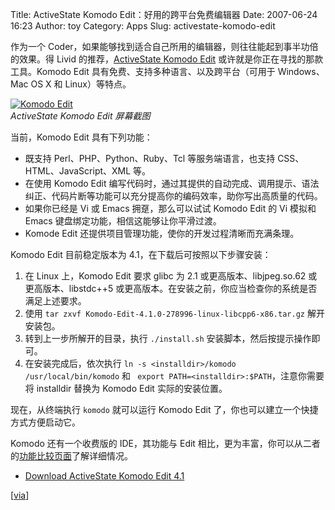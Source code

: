 Title: ActiveState Komodo Edit：好用的跨平台免费编辑器
Date: 2007-06-24 16:23
Author: toy
Category: Apps
Slug: activestate-komodo-edit

作为一个
Coder，如果能够找到适合自己所用的编辑器，则往往能起到事半功倍的效果。得
Livid 的推荐，[ActiveState Komodo
Edit](http://www.activestate.com/Products/komodo_edit/)
或许就是你正在寻找的那款工具。Komodo Edit
具有免费、支持多种语言、以及跨平台（可用于 Windows、Mac OS X 和
Linux）等特点。

[![Komodo
Edit](http://i.linuxtoy.org/i/2007/06/komodo-edit_s.jpg)](http://i.linuxtoy.org/i/2007/06/komodo-edit.jpg)  
*ActiveState Komodo Edit 屏幕截图*

当前，Komodo Edit 具有下列功能：

-   既支持 Perl、PHP、Python、Ruby、Tcl 等服务端语言，也支持
    CSS、HTML、JavaScript、XML 等。
-   在使用 Komodo Edit
    编写代码时，通过其提供的自动完成、调用提示、语法纠正、代码片断等功能可以充分提高你的编码效率，助你写出高质量的代码。
-   如果你已经是 Vi 或 Emacs 拥趸，那么可以试试 Komodo Edit 的 Vi 模拟和
    Emacs 键盘绑定功能，相信这能够让你平滑过渡。
-   Komode Edit 还提供项目管理功能，使你的开发过程清晰而充满条理。

Komodo Edit 目前稳定版本为 4.1，在下载后可按照以下步骤安装：

1.  在 Linux 上，Komodo Edit 要求 glibc 为 2.1 或更高版本、libjpeg.so.62
    或更高版本、libstdc++5
    或更高版本。在安装之前，你应当检查你的系统是否满足上述要求。
2.  使用 `tar zxvf Komodo-Edit-4.1.0-278996-linux-libcpp6-x86.tar.gz`
    解开安装包。
3.  转到上一步所解开的目录，执行 `./install.sh`
    安装脚本，然后按提示操作即可。
4.  在安装完成后，依次执行
    `ln -s <installdir>/komodo /usr/local/bin/komodo` 和
    ` export PATH=<installdir>:$PATH`，注意你需要将 installdir 替换为
    Komodo Edit 实际的安装位置。

现在，从终端执行 `komodo` 就可以运行 Komodo Edit
了，你也可以建立一个快捷方式方便启动它。

Komodo 还有一个收费版的 IDE，其功能与 Edit
相比，更为丰富，你可以从二者的[功能比较页面](http://www.activestate.com/Products/komodo_edit/edit_vs_ide.plex)了解详细情况。

- [Download ActiveState Komodo Edit
4.1](http://www.activestate.com/store/komodo_edit/download/)

[[via](http://www.v2ex.com/topic/view/13476.html)]
